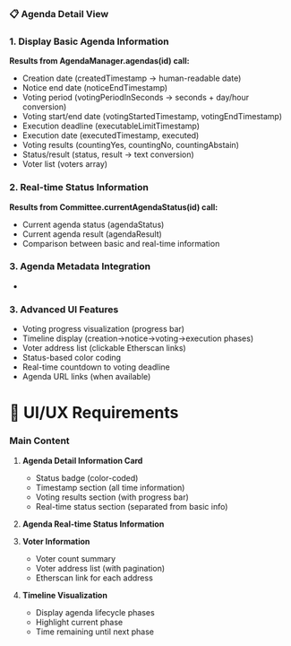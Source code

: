 ### 📋 Agenda Detail View

### 1. Display Basic Agenda Information
**Results from AgendaManager.agendas(id) call:**
- Creation date (createdTimestamp → human-readable date)
- Notice end date (noticeEndTimestamp)
- Voting period (votingPeriodInSeconds → seconds + day/hour conversion)
- Voting start/end date (votingStartedTimestamp, votingEndTimestamp)
- Execution deadline (executableLimitTimestamp)
- Execution date (executedTimestamp, executed)
- Voting results (countingYes, countingNo, countingAbstain)
- Status/result (status, result → text conversion)
- Voter list (voters array)

### 2. Real-time Status Information
**Results from Committee.currentAgendaStatus(id) call:**
- Current agenda status (agendaStatus)
- Current agenda result (agendaResult)
- Comparison between basic and real-time information

### 3. Agenda Metadata Integration
-


### 3. Advanced UI Features
- Voting progress visualization (progress bar)
- Timeline display (creation→notice→voting→execution phases)
- Voter address list (clickable Etherscan links)
- Status-based color coding
- Real-time countdown to voting deadline
- Agenda URL links (when available)

# 🎨 UI/UX Requirements

### Main Content

1. **Agenda Detail Information Card**
   - Status badge (color-coded)
   - Timestamp section (all time information)
   - Voting results section (with progress bar)
   - Real-time status section (separated from basic info)

2. **Agenda Real-time Status Information**

3. **Voter Information**
   - Voter count summary
   - Voter address list (with pagination)
   - Etherscan link for each address

4. **Timeline Visualization**
   - Display agenda lifecycle phases
   - Highlight current phase
   - Time remaining until next phase